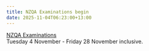 ```yaml
---
title: NZQA Examinations begin
date: 2025-11-04T06:23:00+13:00
---
```

[NZQA Examinations](https://www2.nzqa.govt.nz/assets/NCEA/2025-Exam-Timetable.pdf)  
Tuesday 4 November - Friday 28 November inclusive.
